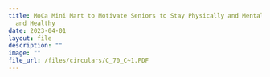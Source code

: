 ```yaml
---
title: MoCa Mini Mart to Motivate Seniors to Stay Physically and Mentally Active
  and Healthy
date: 2023-04-01
layout: file
description: ""
image: ""
file_url: /files/circulars/C_70_C~1.PDF
---
```

